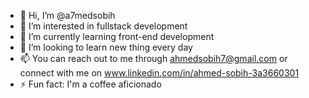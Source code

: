 - 👋 Hi, I’m @a7medsobih
- 👀 I’m interested in fullstack development
- 🌱 I’m currently learning front-end development
- 💞️ I’m looking to learn new thing every day
- 📫 You can reach out to me through ahmedsobih7@gmail.com or connect with me on www.linkedin.com/in/ahmed-sobih-3a3660301
- ⚡ Fun fact: I'm a coffee aficionado

<!---
a7medsobih/a7medsobih is a ✨ special ✨ repository because its `README.md` (this file) appears on your GitHub profile.
You can click the Preview link to take a look at your changes.
--->

